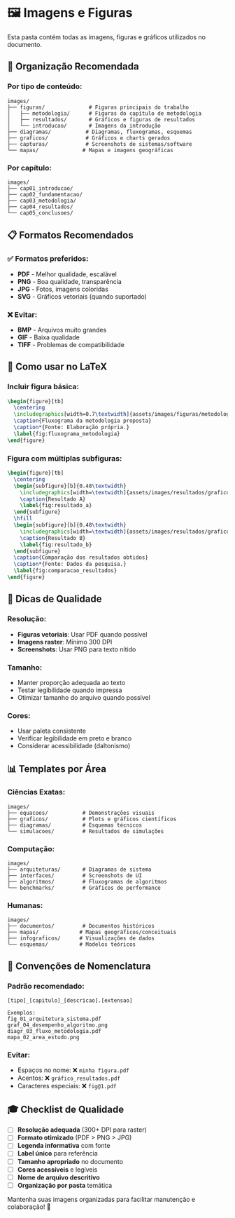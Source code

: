 # 🖼️ Imagens e Figuras

Esta pasta contém todas as imagens, figuras e gráficos utilizados no documento.

## 📁 **Organização Recomendada**

### **Por tipo de conteúdo:**
```
images/
├── figuras/              # Figuras principais do trabalho
│   ├── metodologia/      # Figuras do capítulo de metodologia
│   ├── resultados/       # Gráficos e figuras de resultados
│   └── introducao/       # Imagens da introdução
├── diagramas/           # Diagramas, fluxogramas, esquemas
├── graficos/            # Gráficos e charts gerados
├── capturas/            # Screenshots de sistemas/software
└── mapas/              # Mapas e imagens geográficas
```

### **Por capítulo:**
```
images/
├── cap01_introducao/
├── cap02_fundamentacao/
├── cap03_metodologia/
├── cap04_resultados/
└── cap05_conclusoes/
```

## 📋 **Formatos Recomendados**

### **✅ Formatos preferidos:**
- **PDF** - Melhor qualidade, escalável
- **PNG** - Boa qualidade, transparência
- **JPG** - Fotos, imagens coloridas
- **SVG** - Gráficos vetoriais (quando suportado)

### **❌ Evitar:**
- **BMP** - Arquivos muito grandes
- **GIF** - Baixa qualidade
- **TIFF** - Problemas de compatibilidade

## 🎯 **Como usar no LaTeX**

### **Incluir figura básica:**
```latex
\begin{figure}[tb]
  \centering
  \includegraphics[width=0.7\textwidth]{assets/images/figuras/metodologia/fluxograma.pdf}
  \caption{Fluxograma da metodologia proposta}
  \caption*{Fonte: Elaboração própria.}
  \label{fig:fluxograma_metodologia}
\end{figure}
```

### **Figura com múltiplas subfiguras:**
```latex
\begin{figure}[tb]
  \centering
  \begin{subfigure}[b]{0.48\textwidth}
    \includegraphics[width=\textwidth]{assets/images/resultados/grafico_a.pdf}
    \caption{Resultado A}
    \label{fig:resultado_a}
  \end{subfigure}
  \hfill
  \begin{subfigure}[b]{0.48\textwidth}
    \includegraphics[width=\textwidth]{assets/images/resultados/grafico_b.pdf}
    \caption{Resultado B}
    \label{fig:resultado_b}
  \end{subfigure}
  \caption{Comparação dos resultados obtidos}
  \caption*{Fonte: Dados da pesquisa.}
  \label{fig:comparacao_resultados}
\end{figure}
```

## 🔧 **Dicas de Qualidade**

### **Resolução:**
- **Figuras vetoriais**: Usar PDF quando possível
- **Imagens raster**: Mínimo 300 DPI
- **Screenshots**: Usar PNG para texto nítido

### **Tamanho:**
- Manter proporção adequada ao texto
- Testar legibilidade quando impressa
- Otimizar tamanho do arquivo quando possível

### **Cores:**
- Usar paleta consistente
- Verificar legibilidade em preto e branco
- Considerar acessibilidade (daltonismo)

## 📊 **Templates por Área**

### **Ciências Exatas:**
```
images/
├── equacoes/           # Demonstrações visuais
├── graficos/           # Plots e gráficos científicos
├── diagramas/          # Esquemas técnicos
└── simulacoes/         # Resultados de simulações
```

### **Computação:**
```
images/
├── arquiteturas/       # Diagramas de sistema
├── interfaces/         # Screenshots de UI
├── algoritmos/         # Fluxogramas de algoritmos
└── benchmarks/         # Gráficos de performance
```

### **Humanas:**
```
images/
├── documentos/         # Documentos históricos
├── mapas/             # Mapas geográficos/conceituais
├── infograficos/      # Visualizações de dados
└── esquemas/          # Modelos teóricos
```

## 📝 **Convenções de Nomenclatura**

### **Padrão recomendado:**
```
[tipo]_[capitulo]_[descricao].[extensao]

Exemplos:
fig_01_arquitetura_sistema.pdf
graf_04_desempenho_algoritmo.png
diagr_03_fluxo_metodologia.pdf
mapa_02_area_estudo.png
```

### **Evitar:**
- Espaços no nome: ❌ `minha figura.pdf`
- Acentos: ❌ `gráfico_resultados.pdf`
- Caracteres especiais: ❌ `fig@1.pdf`

## 🎓 **Checklist de Qualidade**

- [ ] **Resolução adequada** (300+ DPI para raster)
- [ ] **Formato otimizado** (PDF > PNG > JPG)
- [ ] **Legenda informativa** com fonte
- [ ] **Label único** para referência
- [ ] **Tamanho apropriado** no documento
- [ ] **Cores acessíveis** e legíveis
- [ ] **Nome de arquivo descritivo**
- [ ] **Organização por pasta** temática

Mantenha suas imagens organizadas para facilitar manutenção e colaboração! 🚀 